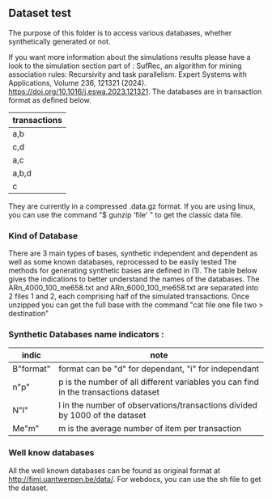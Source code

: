 ## Dataset test 

The purpose of this folder is to access various databases, whether synthetically generated or not.

If you want more information about the simulations results please have a look to the simulation section part of : SufRec, an algorithm for mining association rules: Recursivity and task parallelism.  Expert    Systems with Applications, Volume 236, 121321  (2024).   https://doi.org/10.1016/j.eswa.2023.121321.
The databases are in transaction format as defined below.

|transactions|
|------------|
|a,b|
|c,d|
|a,c|
|a,b,d|
|c|


They are currently in a compressed .data.gz format.
If you are using linux, you can use the command "$ gunzip 'file' " to get the classic data file.

### Kind of Database 


There are 3 main types of bases, synthetic independent and dependent as well as some known databases, reprocessed to be easily tested
The methods for generating synthetic bases are defined in (1). The table below gives the indications to better understand the names of the databases.
The ARn_4000_100_me658.txt and ARn_6000_100_me658.txt are separated into 2 files 1 and 2, each comprising half of the simulated transactions. Once unzipped you can get the full base with the command "cat file one file two > destination"


### Synthetic Databases name indicators :
|indic|note|
|--------------------|--------|
|    B"format"   | format can be "d" for dependant, "i" for independant  |    
|    n"p" | p is the number of all different variables you can find in the transactions dataset|   
|    N"l"  | l in the number of observations/transactions divided by 1000 of the dataset | 
|    Me"m" | m is the average number of item per transaction|   


### Well know databases

All the well known databases can be found as original format at http://fimi.uantwerpen.be/data/. 
For webdocs, you can use the sh file to get the dataset.


